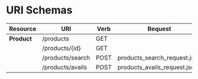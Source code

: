 # URI Schemas

| Resource | URI | Verb | Request | Response |
|--------|---|---|---|---|
| **Product** | /products | GET |  | products_collection_response.json |
|  | /products/{id} | GET |  | products_response.json | |
|  | /products/search | POST | products_search_request.json | |
|  | /products/avails | POST | products_avails_request.json | |
